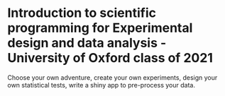 # Introduction to scientific programming for Experimental design and data analysis - University of Oxford class of 2021
Choose your own adventure, create your own experiments, design your own statistical tests, write a shiny app to pre-process your data.

